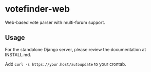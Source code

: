 # votefinder-web

Web-based vote parser with multi-forum support.

## Usage
For the standalone Django server, please review the documentation at INSTALL.md.

Add `curl -s https://your.host/autoupdate` to your crontab.
